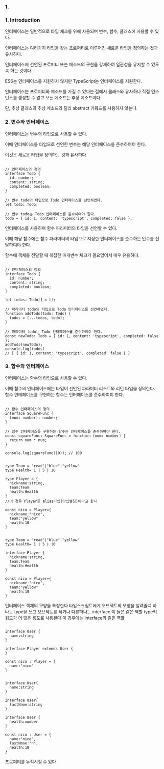 ### 1.

### 1. Introduction
인터페이스는 일반적으로 타입 체크를 위해 사용되며 변수, 함수, 클래스에 사용할 수 있다.

인터페이스는 여러가지 타입을 갖는 프로퍼티로 이루어진 새로운 타입을 정의하는 것과 유사하다.

인터페이스에 선언된 프로퍼티 또는 메소드의 구현을 강제하여 일관성을 유지할 수 있도록 하는 것이다.

ES6는 인터페이스를 지원하지 않지만 TypeScript는 인터페이스를 지원한다.

인터페이스는 프로퍼티와 메소드를 가질 수 있다는 점에서 클래스와 유사하나 직접 인스턴스를 생성할 수 없고 모든 메소드는 추상 메소드이다.

단, 추상 클래스의 추상 메소드와 달리 abstract 키워드를 사용하지 않는다.

### 2. 변수와 인터페이스
인터페이스는 변수의 타입으로 사용할 수 있다.

이때 인터페이스를 타입으로 선언한 변수는 해당 인터페이스를 준수하여야 한다.

이것은 새로운 타입을 정의하는 것과 유사하다.

```

// 인터페이스의 정의
interface Todo {
  id: number;
  content: string;
  completed: boolean;
}

// 변수 todo의 타입으로 Todo 인터페이스를 선언하였다.
let todo: Todo;

// 변수 todo는 Todo 인터페이스를 준수하여야 한다.
todo = { id: 1, content: 'typescript', completed: false };

```

인터페이스를 사용하여 함수 파라미터의 타입을 선언할 수 있다. 

이때 해당 함수에는 함수 파라미터의 타입으로 지정한 인터페이스를 준수하는 인수를 전달하여야 한다.

함수에 객체를 전달할 때 복잡한 매개변수 체크가 필요없어서 매우 유용하다.

```

// 인터페이스의 정의
interface Todo {
  id: number;
  content: string;
  completed: boolean;
}

let todos: Todo[] = [];

// 파라미터 todo의 타입으로 Todo 인터페이스를 선언하였다.
function addTodo(todo: Todo) {
  todos = [...todos, todo];
}

// 파라미터 todo는 Todo 인터페이스를 준수하여야 한다.
const newTodo: Todo = { id: 1, content: 'typescript', completed: false };
addTodo(newTodo);
console.log(todos)
// [ { id: 1, content: 'typescript', completed: false } ]

```

### 3. 함수와 인터페이스
인터페이스는 함수의 타입으로 사용할 수 있다.

이때 함수의 인터페이스에는 타입이 선언된 파라미터 리스트와 리턴 타입을 정의한다. 함수 인테페이스를 구현하는 함수는 인터페이스를 준수하여야 한다.

```

// 함수 인터페이스의 정의
interface SquareFunc {
  (num: number): number;
}

// 함수 인테페이스를 구현하는 함수는 인터페이스를 준수하여야 한다.
const squareFunc: SquareFunc = function (num: number) {
  return num * num;
}

console.log(squareFunc(10)); // 100

```

```

type Team = "read"|"blue"|"yellow"
type Health= 1 | 5 | 10

type Player = {
  nickname:string,
  team:Team
  health:Health
}
//이 경우 Player를 alias타입(타입별칭)이라고 한다

const nico = Player={
  nickname:"nico",
  team:"yellow"
  health:10
}

```

```

type Team = "read"|"blue"|"yellow"
type Health= 1 | 5 | 10

interface Player {
  nickname:string,
  team:Team
  health:Health
}

const nico = Player={
  nickname:"nico",
  team:"yellow"
  health:10
}

```

인터페이스 객체의 모양을 특정한다
타입스크립트에게 오브젝트의 모양을 알려줄떄
하나는 type을 쓰고 오브젝트를 적거나
다른하나는 interface 이 둘은 같은 역할
type키워드가 더 많은 용도로 사용된다 이 경우에는 interface와 같은 역할

```

interface User {
  name:string
}

interface Player extends User {
}

const nico : Player = {
  name:"nico"
}

```

```

interface User{
  name:string
}

interface User{
  lastName:string
}

interface User {
  health:number
}

const nico : User = {
  name:"nico",
  lastNmae:"n",
  health:10
}

```

프로퍼티를 누적시킬 수 있다
